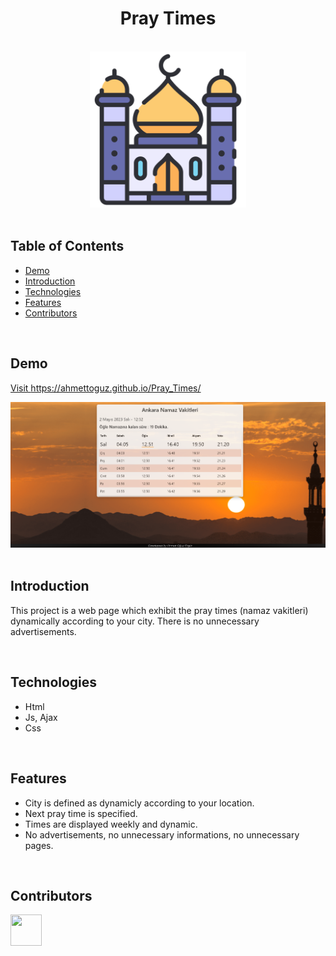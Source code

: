 <h1 align="center">Pray Times</h1> 

<br>

<div align="center">
    <img width=250 src="/assets/img/icon/favicon.png">
</div>

<br/>

## Table of Contents

- [Demo](#demo)
- [Introduction](#introduction)
- [Technologies](#technologies)
- [Features](#features)
- [Contributors](#contributors)

<br/>

## Demo

<a href="https://ahmettoguz.github.io/Pray_Times/" target="_blank">Visit https://ahmettoguz.github.io/Pray_Times/</a>
    
<div align="center">
    <img width=1000 src="/assets/img/demo/demo3.png">
</div>

<br/>

## Introduction

This project is a web page which exhibit the pray times (namaz vakitleri) dynamically according to your city. There is no unnecessary advertisements.

<br/>

## Technologies

* Html
* Js, Ajax
* Css

<br/>

## Features

* City is defined as dynamicly according to your location.
* Next pray time is specified.
* Times are displayed weekly and dynamic.
* No advertisements, no unnecessary informations, no unnecessary pages.

<br/>

## Contributors

<a href="https://github.com/ahmettoguz" target="_blank"><img width=50 height=50 src="https://avatars.githubusercontent.com/u/101711642?v=4"></a>
